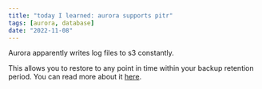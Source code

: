 ```yaml
---
title: "today I learned: aurora supports pitr"
tags: [aurora, database]
date: "2022-11-08"
---
```


Aurora apparently writes log files to s3 constantly.

This allows you to restore to any point in time within your backup retention period. You can read more about it [here](https://docs.aws.amazon.com/AmazonRDS/latest/AuroraUserGuide/aurora-pitr.html).
